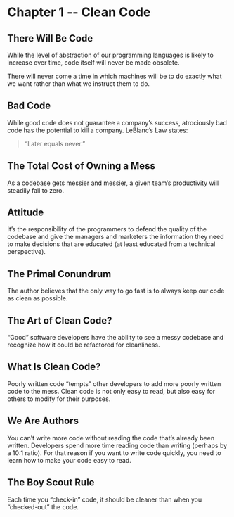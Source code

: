 # Chapter 1 -- Clean Code

## There Will Be Code

While the level of abstraction of our programming languages is likely to increase over time, code itself will never be made obsolete.

There will never come a time in which machines will be to do exactly what we want rather than what we instruct them to do.

## Bad Code

While good code does not guarantee a company’s success, atrociously bad code has the potential to kill a company. LeBlanc’s Law states:

> “Later equals never.”

## The Total Cost of Owning a Mess

As a codebase gets messier and messier, a given team’s productivity will steadily fall to zero.

## Attitude

It’s the responsibility of the programmers to defend the quality of the codebase and give the managers and marketers the information they need to make decisions that are educated (at least educated from a technical perspective).

## The Primal Conundrum

The author believes that the only way to go fast is to always keep our code as clean as possible.

## The Art of Clean Code?

“Good” software developers have the ability to see a messy codebase and recognize how it could be refactored for cleanliness.

## What Is Clean Code?

Poorly written code “tempts” other developers to add more poorly written code to the mess.
Clean code is not only easy to read, but also easy for others to modify for their purposes.

## We Are Authors

You can’t write more code without reading the code that’s already been written. Developers spend more time reading code than writing (perhaps by a 10:1 ratio). For that reason if you want to write code quickly, you need to learn how to make your code easy to read.

## The Boy Scout Rule

Each time you “check-in” code, it should be cleaner than when you “checked-out” the code.
